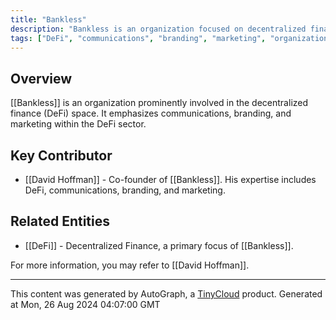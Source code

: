 ```yaml
---
title: "Bankless"
description: "Bankless is an organization focused on decentralized finance (DeFi), communications, branding, and marketing."
tags: ["DeFi", "communications", "branding", "marketing", "organization"]
---
```


## Overview
[[Bankless]] is an organization prominently involved in the decentralized finance (DeFi) space. It emphasizes communications, branding, and marketing within the DeFi sector.

## Key Contributor
- [[David Hoffman]] - Co-founder of [[Bankless]]. His expertise includes DeFi, communications, branding, and marketing.

## Related Entities
- [[DeFi]] - Decentralized Finance, a primary focus of [[Bankless]].

For more information, you may refer to [[David Hoffman]].

---
This content was generated by AutoGraph, a [TinyCloud](https://tinycloud.xyz/) product.
Generated at Mon, 26 Aug 2024 04:07:00 GMT